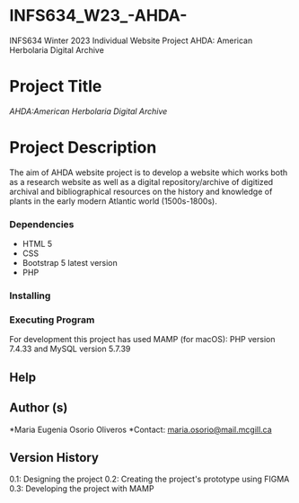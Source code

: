 # INFS634_W23_-AHDA-
INFS634 Winter 2023 Individual Website Project
    AHDA: American Herbolaria Digital Archive
# Project Title
*AHDA:American Herbolaria Digital Archive*
# Project Description
The aim of AHDA website project is to develop a website which works both as a research website as well as a digital repository/archive of digitized archival and bibliographical resources on the history and knowledge of plants in the early modern Atlantic world (1500s-1800s).
### Dependencies
* HTML 5
* CSS
* Bootstrap 5 latest version
* PHP
### Installing


### Executing Program

For development this project has used MAMP (for macOS): PHP version 7.4.33 and MySQL version 5.7.39

## Help

## Author (s)
*Maria Eugenia Osorio Oliveros
*Contact: maria.osorio@mail.mcgill.ca

## Version History
0.1: Designing the project
0.2: Creating the project's prototype using FIGMA
0.3: Developing the project with MAMP